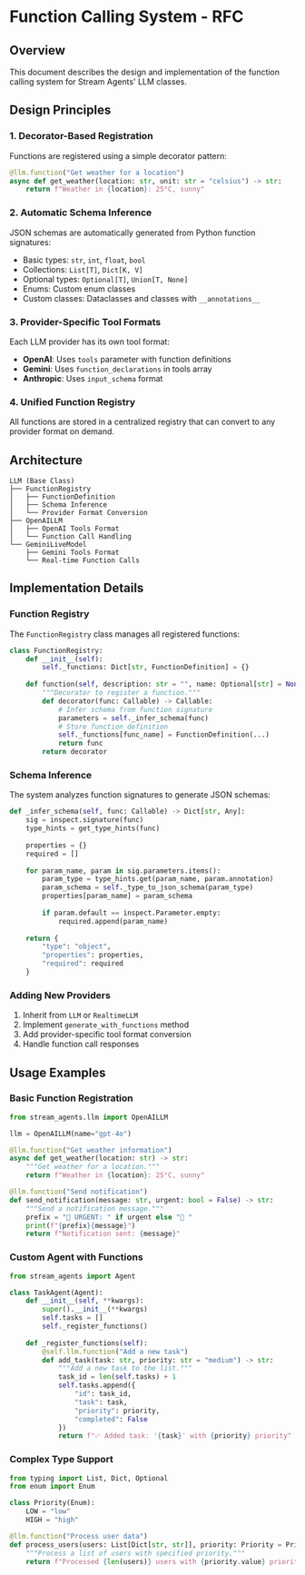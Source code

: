 # Function Calling System - RFC

## Overview

This document describes the design and implementation of the function calling system for Stream Agents' LLM classes.

## Design Principles

### 1. Decorator-Based Registration
Functions are registered using a simple decorator pattern:

```python
@llm.function("Get weather for a location")
async def get_weather(location: str, unit: str = "celsius") -> str:
    return f"Weather in {location}: 25°C, sunny"
```

### 2. Automatic Schema Inference
JSON schemas are automatically generated from Python function signatures:

- Basic types: `str`, `int`, `float`, `bool`
- Collections: `List[T]`, `Dict[K, V]`
- Optional types: `Optional[T]`, `Union[T, None]`
- Enums: Custom enum classes
- Custom classes: Dataclasses and classes with `__annotations__`

### 3. Provider-Specific Tool Formats
Each LLM provider has its own tool format:

- **OpenAI**: Uses `tools` parameter with function definitions
- **Gemini**: Uses `function_declarations` in tools array
- **Anthropic**: Uses `input_schema` format

### 4. Unified Function Registry
All functions are stored in a centralized registry that can convert
to any provider format on demand.

## Architecture

```
LLM (Base Class)
├── FunctionRegistry
│   ├── FunctionDefinition
│   ├── Schema Inference
│   └── Provider Format Conversion
├── OpenAILLM
│   ├── OpenAI Tools Format
│   └── Function Call Handling
└── GeminiLiveModel
    ├── Gemini Tools Format
    └── Real-time Function Calls
```

## Implementation Details

### Function Registry

The `FunctionRegistry` class manages all registered functions:

```python
class FunctionRegistry:
    def __init__(self):
        self._functions: Dict[str, FunctionDefinition] = {}
    
    def function(self, description: str = "", name: Optional[str] = None):
        """Decorator to register a function."""
        def decorator(func: Callable) -> Callable:
            # Infer schema from function signature
            parameters = self._infer_schema(func)
            # Store function definition
            self._functions[func_name] = FunctionDefinition(...)
            return func
        return decorator
```

### Schema Inference

The system analyzes function signatures to generate JSON schemas:

```python
def _infer_schema(self, func: Callable) -> Dict[str, Any]:
    sig = inspect.signature(func)
    type_hints = get_type_hints(func)
    
    properties = {}
    required = []
    
    for param_name, param in sig.parameters.items():
        param_type = type_hints.get(param_name, param.annotation)
        param_schema = self._type_to_json_schema(param_type)
        properties[param_name] = param_schema
        
        if param.default == inspect.Parameter.empty:
            required.append(param_name)
    
    return {
        "type": "object",
        "properties": properties,
        "required": required
    }
```

### Adding New Providers
1. Inherit from `LLM` or `RealtimeLLM`
2. Implement `generate_with_functions` method
3. Add provider-specific tool format conversion
4. Handle function call responses

## Usage Examples

### Basic Function Registration
```python
from stream_agents.llm import OpenAILLM

llm = OpenAILLM(name="gpt-4o")

@llm.function("Get weather information")
async def get_weather(location: str) -> str:
    """Get weather for a location."""
    return f"Weather in {location}: 25°C, sunny"

@llm.function("Send notification")
def send_notification(message: str, urgent: bool = False) -> str:
    """Send a notification message."""
    prefix = "🚨 URGENT: " if urgent else "📢 "
    print(f"{prefix}{message}")
    return f"Notification sent: {message}"
```

### Custom Agent with Functions
```python
from stream_agents import Agent

class TaskAgent(Agent):
    def __init__(self, **kwargs):
        super().__init__(**kwargs)
        self.tasks = []
        self._register_functions()
    
    def _register_functions(self):
        @self.llm.function("Add a new task")
        def add_task(task: str, priority: str = "medium") -> str:
            """Add a new task to the list."""
            task_id = len(self.tasks) + 1
            self.tasks.append({
                "id": task_id,
                "task": task,
                "priority": priority,
                "completed": False
            })
            return f"✅ Added task: '{task}' with {priority} priority"
```

### Complex Type Support
```python
from typing import List, Dict, Optional
from enum import Enum

class Priority(Enum):
    LOW = "low"
    HIGH = "high"

@llm.function("Process user data")
def process_users(users: List[Dict[str, str]], priority: Priority = Priority.LOW) -> str:
    """Process a list of users with specified priority."""
    return f"Processed {len(users)} users with {priority.value} priority"
```
